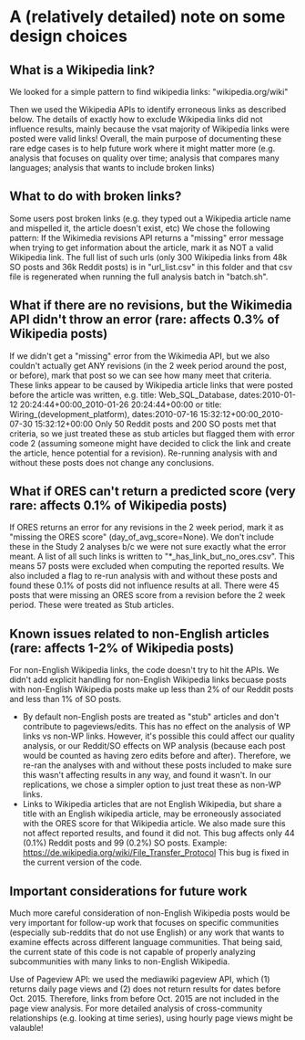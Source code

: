 # A (relatively detailed) note on some design choices

## What is a Wikipedia link?
We looked for a simple pattern to find wikipedia links: "wikipedia.org/wiki"

Then we used the Wikipedia APIs to identify erroneous links as described below.
The details of exactly how to exclude Wikipedia links did not influence results, mainly because the vsat majority of Wikipedia links were posted were valid links!
Overall, the main purpose of documenting these rare edge cases is to help future work where it might matter more (e.g. analysis that focuses on quality over time; analysis that compares many languages; analysis that wants to include broken links)


## What to do with broken links?
Some users post broken links (e.g. they typed out a Wikipedia article name and mispelled it, the article doesn't exist, etc)
We chose the following pattern:
If the Wikimedia revisions API returns a "missing" error message when trying to get information about the article, mark it as NOT a valid Wikipedia link.
The full list of such urls (only 300 Wikipedia links from 48k SO posts and 36k Reddit posts) is in "url_list.csv" in this folder and that csv file is regenerated when running the full analysis batch in "batch.sh".

## What if there are no revisions, but the Wikimedia API didn't throw an error (rare: affects 0.3% of Wikipedia posts)
If we didn't get a "missing" error from the Wikimedia API, but we also couldn't actually get ANY revisions (in the 2 week period around the post, or before), mark that post so we can see how many meet that criteria. 
These links appear to be caused by Wikipedia article links that were posted before the article was written, e.g.
title: Web_SQL_Database, dates:2010-01-12 20:24:44+00:00_2010-01-26 20:24:44+00:00
or
title: Wiring_(development_platform), dates:2010-07-16 15:32:12+00:00_2010-07-30 15:32:12+00:00
Only 50 Reddit posts and 200 SO posts met that criteria, so we just treated these as stub articles but flagged them with error code 2 (assuming someone might have decided to click the link and create the article, hence potential for a revision). Re-running analysis with and without these posts does not change any conclusions.

## What if ORES can't return a predicted score (very rare: affects 0.1% of Wikipedia posts)
If ORES returns an error for any revisions in the 2 week period, mark it as "missing the ORES score" (day_of_avg_score=None). We don't include these in the Study 2 analyses b/c we were not sure exactly what the error meant. A list of all such links is written to "*_has_link_but_no_ores.csv". This means 57 posts were excluded when computing the reported results. We also included a flag to re-run analysis with and without these posts and found these 0.1% of posts did not influence results at all.
There were 45 posts that were missing an ORES score from a revision before the 2 week period. These were treated as Stub articles.

## Known issues related to non-English articles (rare: affects 1-2% of Wikipedia posts)
For non-English Wikipedia links, the code doesn't try to hit the APIs.
We didn't add explicit handling for non-English Wikipedia links becuase posts with non-English Wikipedia posts make up less than 2% of our Reddit posts and less than 1% of SO posts.
* By default non-English posts are treated as "stub" articles and don't contribute to pageviews/edits. 
This has no effect on the analysis of WP links vs non-WP links. However, it's possible this could affect our quality analysis, or our Reddit/SO effects on WP analysis (because each post would be counted as having zero edits before and after). Therefore, we re-ran the analyses with and without these posts included to make sure this wasn't affecting results in any way, and found it wasn't. In our replications, we chose a simpler option to just treat these as non-WP links.
* Links to Wikipedia articles that are not English Wikipedia, but share a title with an English wikipedia article, may be erroneously associated with the ORES score for that Wikipedia article. We also made sure this not affect reported results, and found it did not.
This bug affects only 44 (0.1%) Reddit posts and 99 (0.2%) SO posts.
Example: https://de.wikipedia.org/wiki/File_Transfer_Protocol
This bug is fixed in the current version of the code.


## Important considerations for future work
Much more careful consideration of non-English Wikipedia posts would be very important for follow-up work that focuses on specific communities (especially sub-reddits that do not use English) or any work that wants to examine effects across different language communities. That being said, the current state of this code is not capable of properly analyzing subcommunities with many links to non-English Wikipedia.

Use of Pageview API: we used the mediawiki pageview API, which (1) returns daily page views and (2) does not return results for dates before Oct. 2015. Therefore, links from before Oct. 2015 are not included in the page view analysis. For more detailed analysis of cross-community relationships (e.g. looking at time series), using hourly page views might be valauble!